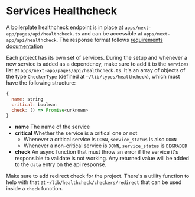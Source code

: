# Services Healthcheck

A boilerplate healthcheck endpoint is in place at `apps/next-app/pages/api/healthcheck.ts` and can be accessible at `apps/next-app/api/healthcheck`. The response format follows [requirements documentation](https://toptal-core.atlassian.net/wiki/spaces/IE/pages/1387036851/)

Each project has its own set of services. During the setup and whenever a new service is added as a dependency, make sure to add it to the `services` list at `apps/next-app/pages/api/healthcheck.ts`.
It's an array of objects of the type `CheckerType` (defined at `~/lib/types/healthcheck`), which must have the following structure:

```javascript
{
  name: string
  critical: boolean
  check: () => Promise<unknown>
}
```

- **name** The name of the service
- **critical** Whether the service is a critical one or not
  - Whenever a critical service is `DOWN`, `service_status` is also `DOWN`
  - Whenever a non-critical service is `DOWN`, `service_status` is `DEGRADED`
- **check** An async function that must throw an error if the service it's responsible to validate is not working. Any returned value will be added to the `data` entry on the api response.

Make sure to add redirect check for the project. There's a utility function to help with that at `~/lib/healthcheck/checkers/redirect` that can be used inside a `check` function.

